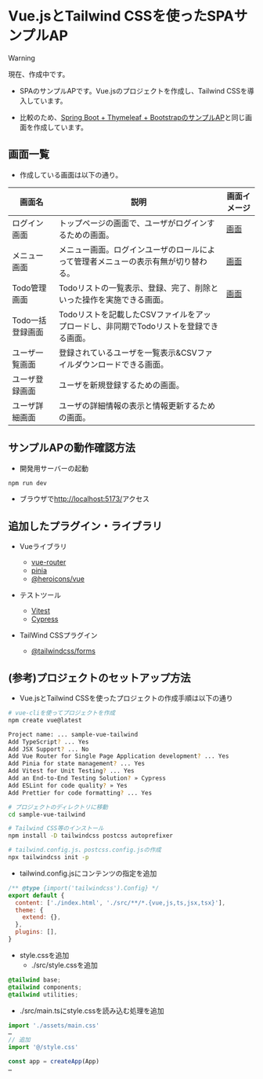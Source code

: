# Vue.jsとTailwind CSSを使ったSPAサンプルAP

> [!WARNING]
> 現在、作成中です。

- SPAのサンプルAPです。Vue.jsのプロジェクトを作成し、Tailwind CSSを導入しています。

- 比較のため、[Spring Boot + Thymeleaf + BootstrapのサンプルAP](https://github.com/mysd33/sample-bff/)と同じ画面を作成しています。

## 画面一覧

- 作成している画面は以下の通り。

| 画面名 | 説明 | 画面イメージ |
| ---- | ---- | ---- |
| ログイン画面 | トップページの画面で、ユーザがログインするための画面。 | [画面](docs/img/screen/screen1.png) |
| メニュー画面 | メニュー画面。ログインユーザのロールによって管理者メニューの表示有無が切り替わる。 | [画面](docs/img/screen/screen2.png) |
| Todo管理画面 | Todoリストの一覧表示、登録、完了、削除といった操作を実施できる画面。 | [画面](docs/img/screen/screen3.png)  |
| Todo一括登録画面 | Todoリストを記載したCSVファイルをアップロードし、非同期でTodoリストを登録できる画面。 |  |
| ユーザ一覧画面 | 登録されているユーザを一覧表示&CSVファイルダウンロードできる画面。 |  |
| ユーザ登録画面 | ユーザを新規登録するための画面。 |  |
| ユーザ詳細画面 | ユーザの詳細情報の表示と情報更新するための画面。 | |

## サンプルAPの動作確認方法

- 開発用サーバーの起動

```sh
npm run dev
```

- ブラウザで[http://localhost:5173/](http://localhost:5173/)アクセス

## 追加したプラグイン・ライブラリ
- Vueライブラリ
    - [vue-router](https://router.vuejs.org/)
    - [pinia](https://pinia.vuejs.org/)        
    - [@heroicons/vue](https://github.com/tailwindlabs/heroicons?tab=readme-ov-file#vue)

- テストツール
    - [Vitest](https://vitest.dev/)
    - [Cypress]()

- TailWind CSSプラグイン
    - [@tailwindcss/forms](https://www.cypress.io/)

## (参考)プロジェクトのセットアップ方法
- Vue.jsとTailwind CSSを使ったプロジェクトの作成手順は以下の通り

```sh
# vue-cliを使ってプロジェクトを作成
npm create vue@latest

Project name: ... sample-vue-tailwind
Add TypeScript? ... Yes
Add JSX Support? ... No
Add Vue Router for Single Page Application development? ... Yes
Add Pinia for state management? ... Yes
Add Vitest for Unit Testing? ... Yes
Add an End-to-End Testing Solution? » Cypress
Add ESLint for code quality? » Yes
Add Prettier for code formatting? ... Yes

# プロジェクトのディレクトリに移動
cd sample-vue-tailwind

# Tailwind CSS等のインストール
npm install -D tailwindcss postcss autoprefixer

# tailwind.config.js、postcss.config.jsの作成
npx tailwindcss init -p
```

- tailwind.config.jsにコンテンツの指定を追加

```js
/** @type {import('tailwindcss').Config} */
export default {
  content: ['./index.html', './src/**/*.{vue,js,ts,jsx,tsx}'],
  theme: {
    extend: {},
  },
  plugins: [],
}
```

- style.cssを追加
    - ./src/style.cssを追加

```css
@tailwind base;
@tailwind components;
@tailwind utilities;
```

- ./src/main.tsにstyle.cssを読み込む処理を追加

```ts
import './assets/main.css'
…
// 追加
import '@/style.css'

const app = createApp(App)
…
```

